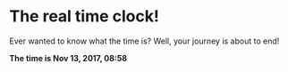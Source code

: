 # The real time clock!

Ever wanted to know what the time is? Well, your journey is about to end!

**The time is Nov 13, 2017, 08:58**